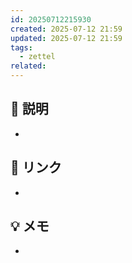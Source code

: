 ```yaml
---
id: 20250712215930
created: 2025-07-12 21:59
updated: 2025-07-12 21:59
tags:
  - zettel
related:
---
```


## 📝 説明
-  

## 🔗 リンク
- 

## 💡 メモ
- 

